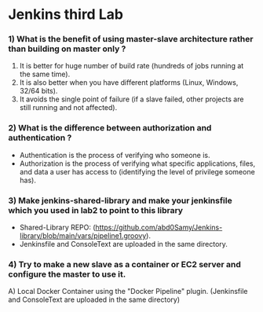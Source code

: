 # Jenkins third Lab
### 1) What is the benefit of using master-slave architecture rather than building on master only ?
1) It is better for huge number of build rate (hundreds of jobs running at the same time).
2) It is also better when you have different platforms (Linux, Windows, 32/64 bits).
3) It avoids the single point of failure (if a slave failed, other projects are still running and not affected).
### 2) What is the difference between authorization and authentication ? 
- Authentication is the process of verifying who someone is.
- Authorization is the process of verifying what specific applications, files, and data a user has access to (identifying the level of privilege someone has).
### 3) Make jenkins-shared-library and make your jenkinsfile which you used in lab2 to point to this library 
- Shared-Library REPO: (https://github.com/abd0Samy/Jenkins-library/blob/main/vars/pipeline1.groovy).
- Jenkinsfile and ConsoleText are uploaded in the same directory.
### 4) Try to make a new slave as a container or EC2 server and configure the master to use it.
A) Local Docker Container using the "Docker Pipeline" plugin. (Jenkinsfile and ConsoleText are uploaded in the same directory)
